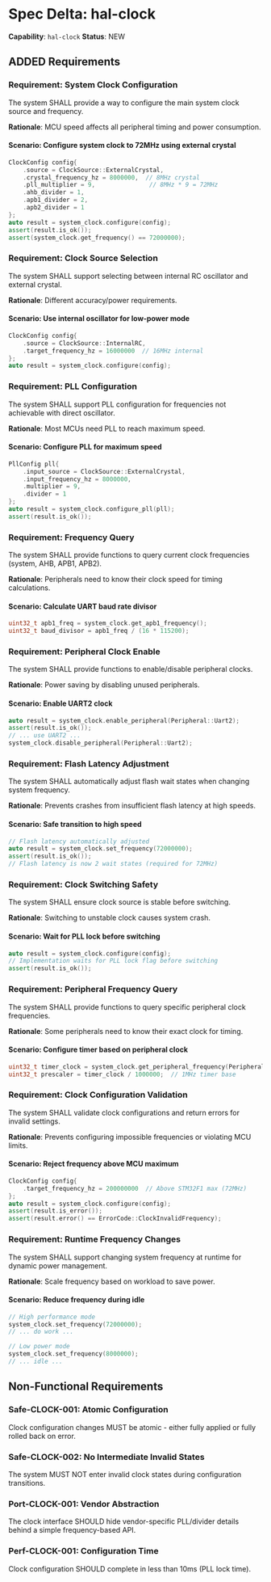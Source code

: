 # Spec Delta: hal-clock

**Capability**: `hal-clock`
**Status**: NEW

## ADDED Requirements

### Requirement: System Clock Configuration

The system SHALL provide a way to configure the main system clock source and frequency.

**Rationale**: MCU speed affects all peripheral timing and power consumption.

#### Scenario: Configure system clock to 72MHz using external crystal
```cpp
ClockConfig config{
    .source = ClockSource::ExternalCrystal,
    .crystal_frequency_hz = 8000000,  // 8MHz crystal
    .pll_multiplier = 9,               // 8MHz * 9 = 72MHz
    .ahb_divider = 1,
    .apb1_divider = 2,
    .apb2_divider = 1
};
auto result = system_clock.configure(config);
assert(result.is_ok());
assert(system_clock.get_frequency() == 72000000);
```

### Requirement: Clock Source Selection

The system SHALL support selecting between internal RC oscillator and external crystal.

**Rationale**: Different accuracy/power requirements.

#### Scenario: Use internal oscillator for low-power mode
```cpp
ClockConfig config{
    .source = ClockSource::InternalRC,
    .target_frequency_hz = 16000000  // 16MHz internal
};
auto result = system_clock.configure(config);
```

### Requirement: PLL Configuration

The system SHALL support PLL configuration for frequencies not achievable with direct oscillator.

**Rationale**: Most MCUs need PLL to reach maximum speed.

#### Scenario: Configure PLL for maximum speed
```cpp
PllConfig pll{
    .input_source = ClockSource::ExternalCrystal,
    .input_frequency_hz = 8000000,
    .multiplier = 9,
    .divider = 1
};
auto result = system_clock.configure_pll(pll);
assert(result.is_ok());
```

### Requirement: Frequency Query

The system SHALL provide functions to query current clock frequencies (system, AHB, APB1, APB2).

**Rationale**: Peripherals need to know their clock speed for timing calculations.

#### Scenario: Calculate UART baud rate divisor
```cpp
uint32_t apb1_freq = system_clock.get_apb1_frequency();
uint32_t baud_divisor = apb1_freq / (16 * 115200);
```

### Requirement: Peripheral Clock Enable

The system SHALL provide functions to enable/disable peripheral clocks.

**Rationale**: Power saving by disabling unused peripherals.

#### Scenario: Enable UART2 clock
```cpp
auto result = system_clock.enable_peripheral(Peripheral::Uart2);
assert(result.is_ok());
// ... use UART2 ...
system_clock.disable_peripheral(Peripheral::Uart2);
```

### Requirement: Flash Latency Adjustment

The system SHALL automatically adjust flash wait states when changing system frequency.

**Rationale**: Prevents crashes from insufficient flash latency at high speeds.

#### Scenario: Safe transition to high speed
```cpp
// Flash latency automatically adjusted
auto result = system_clock.set_frequency(72000000);
assert(result.is_ok());
// Flash latency is now 2 wait states (required for 72MHz)
```

### Requirement: Clock Switching Safety

The system SHALL ensure clock source is stable before switching.

**Rationale**: Switching to unstable clock causes system crash.

#### Scenario: Wait for PLL lock before switching
```cpp
auto result = system_clock.configure(config);
// Implementation waits for PLL lock flag before switching
assert(result.is_ok());
```

### Requirement: Peripheral Frequency Query

The system SHALL provide functions to query specific peripheral clock frequencies.

**Rationale**: Some peripherals need to know their exact clock for timing.

#### Scenario: Configure timer based on peripheral clock
```cpp
uint32_t timer_clock = system_clock.get_peripheral_frequency(Peripheral::Timer2);
uint32_t prescaler = timer_clock / 1000000;  // 1MHz timer base
```

### Requirement: Clock Configuration Validation

The system SHALL validate clock configurations and return errors for invalid settings.

**Rationale**: Prevents configuring impossible frequencies or violating MCU limits.

#### Scenario: Reject frequency above MCU maximum
```cpp
ClockConfig config{
    .target_frequency_hz = 200000000  // Above STM32F1 max (72MHz)
};
auto result = system_clock.configure(config);
assert(result.is_error());
assert(result.error() == ErrorCode::ClockInvalidFrequency);
```

### Requirement: Runtime Frequency Changes

The system SHALL support changing system frequency at runtime for dynamic power management.

**Rationale**: Scale frequency based on workload to save power.

#### Scenario: Reduce frequency during idle
```cpp
// High performance mode
system_clock.set_frequency(72000000);
// ... do work ...

// Low power mode
system_clock.set_frequency(8000000);
// ... idle ...
```

## Non-Functional Requirements

### Safe-CLOCK-001: Atomic Configuration
Clock configuration changes MUST be atomic - either fully applied or fully rolled back on error.

### Safe-CLOCK-002: No Intermediate Invalid States
The system MUST NOT enter invalid clock states during configuration transitions.

### Port-CLOCK-001: Vendor Abstraction
The clock interface SHOULD hide vendor-specific PLL/divider details behind a simple frequency-based API.

### Perf-CLOCK-001: Configuration Time
Clock configuration SHOULD complete in less than 10ms (PLL lock time).
